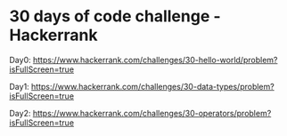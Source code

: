 # 30 days of code challenge - Hackerrank 
Day0: https://www.hackerrank.com/challenges/30-hello-world/problem?isFullScreen=true

Day1: https://www.hackerrank.com/challenges/30-data-types/problem?isFullScreen=true

Day2: https://www.hackerrank.com/challenges/30-operators/problem?isFullScreen=true
